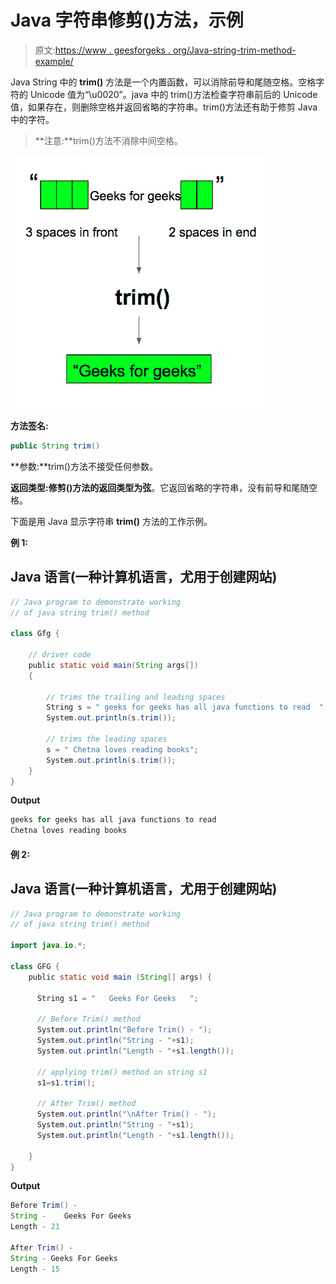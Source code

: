 # Java 字符串修剪()方法，示例

> 原文:[https://www . geesforgeks . org/Java-string-trim-method-example/](https://www.geeksforgeeks.org/java-string-trim-method-example/)

Java String 中的 **trim()** 方法是一个内置函数，可以消除前导和尾随空格。空格字符的 Unicode 值为“\u0020”。java 中的 trim()方法检查字符串前后的 Unicode 值，如果存在，则删除空格并返回省略的字符串。trim()方法还有助于修剪 Java 中的字符。

> **注意:**trim()方法不消除中间空格。

![](img/6ac8d8f423a132a6e48690cdb86c395a.png)

**方法签名:**

```java
public String trim()
```

**参数:**trim()方法不接受任何参数。

**返回类型:**修剪()方法的返回类型为**弦**。它返回省略的字符串，没有前导和尾随空格。

下面是用 Java 显示字符串 **trim()** 方法的工作示例。

**例 1:**

## Java 语言(一种计算机语言，尤用于创建网站)

```java
// Java program to demonstrate working
// of java string trim() method

class Gfg {

    // driver code
    public static void main(String args[])
    {

        // trims the trailing and leading spaces
        String s = " geeks for geeks has all java functions to read  ";
        System.out.println(s.trim());

        // trims the leading spaces
        s = " Chetna loves reading books";
        System.out.println(s.trim());
    }
}
```

**Output**

```java
geeks for geeks has all java functions to read
Chetna loves reading books
```

#### 例 2:

## Java 语言(一种计算机语言，尤用于创建网站)

```java
// Java program to demonstrate working
// of java string trim() method

import java.io.*;

class GFG {
    public static void main (String[] args) {

      String s1 = "   Geeks For Geeks   ";

      // Before Trim() method
      System.out.println("Before Trim() - ");
      System.out.println("String - "+s1);
      System.out.println("Length - "+s1.length());

      // applying trim() method on string s1
      s1=s1.trim();

      // After Trim() method
      System.out.println("\nAfter Trim() - ");
      System.out.println("String - "+s1);
      System.out.println("Length - "+s1.length());

    }
}
```

**Output**

```java
Before Trim() - 
String -    Geeks For Geeks   
Length - 21

After Trim() - 
String - Geeks For Geeks
Length - 15
```